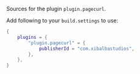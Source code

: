 Sources for the plugin `plugin.pagecurl`.

Add following to your `build.settings` to use:
```lua
{
    plugins = {
        "plugin.pagecurl" = {
            publisherId = "com.xibalbastudios",
        },
    },
}
```
